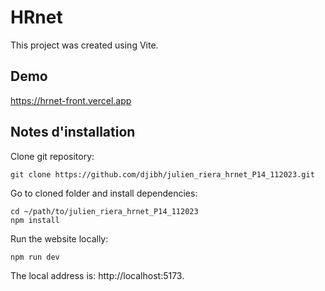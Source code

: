 # HRnet

This project was created using Vite.

## Demo

https://hrnet-front.vercel.app

## Notes d'installation

Clone git repository:

```
git clone https://github.com/djibh/julien_riera_hrnet_P14_112023.git
```

Go to cloned folder and install dependencies:

```
cd ~/path/to/julien_riera_hrnet_P14_112023
npm install
```

Run the website locally:

```
npm run dev
```

The local address is: http://localhost:5173.
